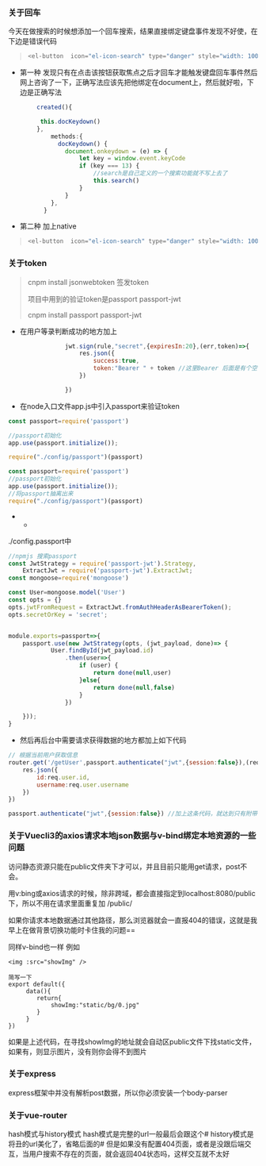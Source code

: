 ### 关于回车

今天在做搜索的时候想添加一个回车搜索，结果直接绑定键盘事件发现不好使，在下边是错误代码



> ```javascript
> <el-button  icon="el-icon-search" type="danger" style="width: 100%;text-align: center" @keyup.enter="search" @click="search">搜索</el-button>
> ```

+ 第一种
发现只有在点击该按钮获取焦点之后才回车才能触发键盘回车事件然后网上咨询了一下，正确写法应该先把他绑定在document上，然后就好啦，下边是正确写法

```javascript
        created(){

         this.docKeydown()
        },
            methods:{
              docKeydown() {
                document.onkeydown = (e) => {
                    let key = window.event.keyCode
                    if (key === 13) {
                        //search是自己定义的一个搜索功能就不写上去了
                        this.search()
                    }
                }
            },
          }
```
+ 第二种
加上native
> ```javascript
> <el-button  icon="el-icon-search" type="danger" style="width: 100%;text-align: center" @keyup.native.enter="search">搜索</el-button>
> ```

### 关于token

> cnpm install jsonwebtoken 签发token
>
> 项目中用到的验证token是passport passport-jwt
>
> cnpm install passport passport-jwt



- 在用户等录判断成功的地方加上

~~~javascript
                jwt.sign(rule,"secret",{expiresIn:20},(err,token)=>{
                    res.json({
                        success:true,
                        token:"Bearer " + token //这里Bearer 后面是有个空格的这是格式
                    })

                })
~~~



- 在node入口文件app.js中引入passport来验证token

~~~javascript
const passport=require('passport')

//passport初始化
app.use(passport.initialize());

require("./config/passport")(passport)
~~~



~~~javascript
const passport=require('passport')
//passport初始化
app.use(passport.initialize());
//将passport抽离出来
require("./config/passport")(passport)
~~~

- +

./config.passport中

~~~javascript
//npmjs 搜索passport
const JwtStrategy = require('passport-jwt').Strategy,
    ExtractJwt = require('passport-jwt').ExtractJwt;
const mongoose=require('mongoose')

const User=mongoose.model('User')
const opts = {}
opts.jwtFromRequest = ExtractJwt.fromAuthHeaderAsBearerToken();
opts.secretOrKey = 'secret';


module.exports=passport=>{
    passport.use(new JwtStrategy(opts, (jwt_payload, done)=> {
            User.findById(jwt_payload.id)
                .then(user=>{
                    if (user) {
                        return done(null,user)
                    }else{
                        return done(null,false)
                    }
                })

    }));
}

~~~

+ 然后再后台中需要请求获得数据的地方都加上如下代码

~~~javascript
// 根据当前用户获取信息
router.get('/getUser',passport.authenticate("jwt",{session:false}),(req,res)=>{
    res.json({
        id:req.user.id,
        username:req.user.username
    })
})
~~~

~~~javascript
passport.authenticate("jwt",{session:false}) //加上这条代码，就达到只有附带token才能请求的效果
~~~

### 关于Vuecli3的axios请求本地json数据与v-bind绑定本地资源的一些问题

访问静态资源只能在public文件夹下才可以，并且目前只能用get请求，post不会。

用v:bing或axios请求的时候，除非跨域，都会直接指定到localhost:8080/public下，所以不用在请求里面重复加 /public/

如果你请求本地数据通过其他路径，那么浏览器就会一直报404的错误，这就是我早上在做背景切换功能时卡住我的问题==

同样v-bind也一样
例如
~~~
<img :src="showImg" />

简写一下
export default({
     data(){
        return{
            showImg:"static/bg/0.jpg"         
        }
     }
})
~~~
如果是上述代码，在寻找showImg的地址就会自动区public文件下找static文件，如果有，则显示图片，没有则你会得不到图片
### 关于express
express框架中并没有解析post数据，所以你必须安装一个body-parser

### 关于vue-router
hash模式与history模式
hash模式是完整的url一般最后会跟这个#
history模式是将丑的url美化了，省略后面的# 但是如果没有配置404页面，或者是没跟后端交互，当用户搜索不存在的页面，就会返回404状态吗，这样交互就不太好
